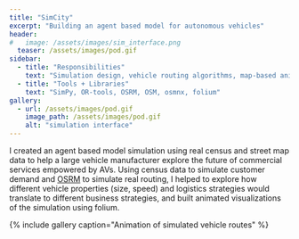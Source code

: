 ```yaml
---
title: "SimCity"
excerpt: "Building an agent based model for autonomous vehicles"
header:
#   image: /assets/images/sim_interface.png
  teaser: /assets/images/pod.gif
sidebar:
  - title: "Responsibilities"
    text: "Simulation design, vehicle routing algorithms, map-based animations, result analysis, client presentations"
  - title: "Tools + Libraries"
    text: "SimPy, OR-tools, OSRM, OSM, osmnx, folium"
gallery:
  - url: /assets/images/pod.gif
    image_path: /assets/images/pod.gif
    alt: "simulation interface"
---
```


I created an agent based model simulation using real census and street map data to help a large vehicle manufacturer explore the future of commercial services empowered by AVs. Using census data to simulate customer demand and [OSRM](http://project-osrm.org/) to simulate real routing, I helped to explore how different vehicle properties (size, speed) and logistics strategies would translate to different business strategies, and built animated visualizations of the simulation using folium.

{% include gallery caption="Animation of simulated vehicle routes" %}

